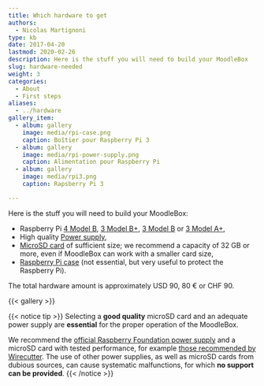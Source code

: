 ```yaml
---
title: Which hardware to get
authors:
  - Nicolas Martignoni
type: kb
date: 2017-04-20
lastmod: 2020-02-26
description: Here is the stuff you will need to build your MoodleBox
slug: hardware-needed
weight: 3
categories:
  - About
  - First steps
aliases:
  - ../hardware
gallery_item:
  - album: gallery
    image: media/rpi-case.png
    caption: Boîtier pour Raspberry Pi 3
  - album: gallery
    image: media/rpi-power-supply.png
    caption: Alimentation pour Raspberry Pi
  - album: gallery
    image: media/rpi3.png
    caption: Rapsberry Pi 3

---
```

Here is the stuff you will need to build your MoodleBox:

  * Raspberry Pi [4 Model B][RPi4B], [3 Model B+][RPi3Bplus], [3 Model B][RPi3B] or [3 Model A+][RPi3Aplus],
  * High quality [Power supply][supply],
  * [MicroSD card][sdcard] of sufficient size; we recommend a capacity of 32 GB or more, even if MoodleBox can work with a smaller card size,
  * [Raspberry Pi case][case] (not essential, but very useful to protect the Raspberry Pi).

The total hardware amount is approximately USD 90, 80 € or CHF 90.

{{< gallery >}}

{{< notice tip >}}
Selecting a __good quality__ microSD card and an adequate power supply are __essential__ for the proper operation of the MoodleBox.

We recommend the [official Raspberry Foundation power supply](https://www.raspberrypi.org/products/raspberry-pi-universal-power-supply/) and a microSD card with tested performance, for example [those recommended by Wirecutter](http://thewirecutter.com/reviews/best-microsd-card/). The use of other power supplies, as well as microSD cards from dubious sources, can cause systematic malfunctions, for which __no support can be provided__.
{{< /notice >}}

 [RPi3Aplus]: https://www.raspberrypi.org/products/raspberry-pi-3-model-a-plus/
 [RPi3B]: https://www.raspberrypi.org/products/raspberry-pi-3-model-b/
 [RPi3Bplus]: https://www.raspberrypi.org/products/raspberry-pi-3-model-b-plus/
 [RPi4B]: https://www.raspberrypi.org/products/raspberry-pi-4-model-b/
 [case]: https://www.raspberrypi.org/products/raspberry-pi-3-case/
 [sdcard]: https://thewirecutter.com/reviews/best-microsd-card/
 [supply]: https://www.raspberrypi.org/products/raspberry-pi-universal-power-supply/
